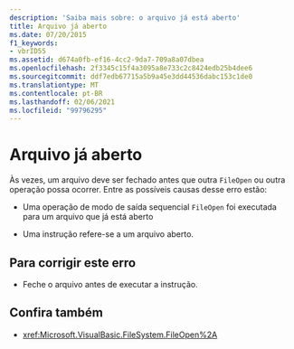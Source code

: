 ```yaml
---
description: 'Saiba mais sobre: o arquivo já está aberto'
title: Arquivo já aberto
ms.date: 07/20/2015
f1_keywords:
- vbrID55
ms.assetid: d674a0fb-ef16-4cc2-9da7-709a8a07dbea
ms.openlocfilehash: 2f3345c15f4a3095a8e733c2c8424edb25b4dee6
ms.sourcegitcommit: ddf7edb67715a5b9a45e3dd44536dabc153c1de0
ms.translationtype: MT
ms.contentlocale: pt-BR
ms.lasthandoff: 02/06/2021
ms.locfileid: "99796295"
---
```

# <a name="file-already-open"></a>Arquivo já aberto

Às vezes, um arquivo deve ser fechado antes que outra `FileOpen` ou outra operação possa ocorrer. Entre as possíveis causas desse erro estão:

- Uma operação de modo de saída sequencial `FileOpen` foi executada para um arquivo que já está aberto

- Uma instrução refere-se a um arquivo aberto.

## <a name="to-correct-this-error"></a>Para corrigir este erro

- Feche o arquivo antes de executar a instrução.

## <a name="see-also"></a>Confira também

- <xref:Microsoft.VisualBasic.FileSystem.FileOpen%2A>
